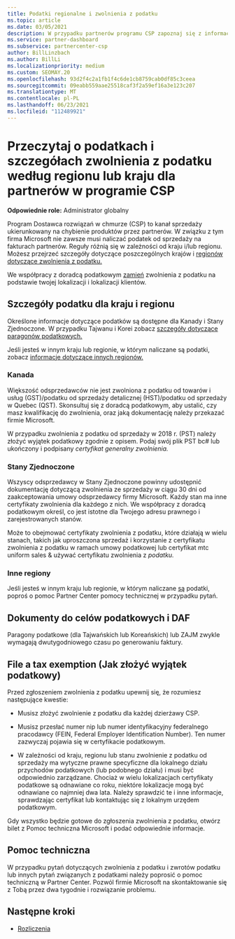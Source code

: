 ```yaml
---
title: Podatki regionalne i zwolnienia z podatku
ms.topic: article
ms.date: 03/05/2021
description: W przypadku partnerów programu CSP zapoznaj się z informacjami na temat obowiązków podatkowych w poszczególnych regionach, sposobu przesyłania zwolnienia z podatku dla sprzedaży WSP oraz sposobu uzyskania pomocy technicznej dotyczącej pytań podatkowych.
ms.service: partner-dashboard
ms.subservice: partnercenter-csp
author: BillLinzbach
ms.author: BillLi
ms.localizationpriority: medium
ms.custom: SEOMAY.20
ms.openlocfilehash: 93d2f4c2a1fb1f4c6de1cb8759cab0df85c3ceea
ms.sourcegitcommit: 09eabb559aae25518caf3f2a59ef16a3e123c207
ms.translationtype: MT
ms.contentlocale: pl-PL
ms.lasthandoff: 06/23/2021
ms.locfileid: "112489921"
---
```

# <a name="read-about-taxes-and-tax-exemption-details-by-region-or-country-for-partners-in-the-csp-program"></a>Przeczytaj o podatkach i szczegółach zwolnienia z podatku według regionu lub kraju dla partnerów w programie CSP

**Odpowiednie role:** Administrator globalny

Program Dostawca rozwiązań w chmurze (CSP) to kanał sprzedaży ukierunkowany na chybienie produktów przez partnerów. W związku z tym firma Microsoft nie zawsze musi naliczać podatek od sprzedaży na fakturach partnerów. Reguły różnią się w zależności od kraju i/lub regionu. Możesz przejrzeć szczegóły dotyczące poszczególnych krajów i [regionów dotyczące zwolnienia z podatku.](#country-and-region-tax-details)

We współpracy z doradcą podatkowym [zamień](#file-a-tax-exemption) zwolnienia z podatku na podstawie twojej lokalizacji i lokalizacji klientów.

## <a name="country-and-region-tax-details"></a>Szczegóły podatku dla kraju i regionu

Określone informacje dotyczące podatków są dostępne dla Kanady i Stany Zjednoczone. W przypadku Tajwanu i Korei zobacz [szczegóły dotyczące paragonów podatkowych.](#tax-receipts-and-daf)

Jeśli jesteś w innym kraju lub regionie, w którym naliczane są podatki, zobacz [informacje dotyczące innych regionów.](#other-regions)


### <a name="canada"></a>Kanada

Większość odsprzedawców nie jest zwolniona z podatku od towarów i usług (GST)/podatku od sprzedaży detalicznej (HST)/podatku od sprzedaży w Quebec (QST). Skonsultuj się z doradcą podatkowym, aby ustalić, czy masz kwalifikację do zwolnienia, oraz jaką dokumentację należy przekazać firmie Microsoft.

W przypadku zwolnienia z podatku od sprzedaży w 2018 r. (PST) należy złożyć wyjątek podatkowy zgodnie z opisem. Podaj swój plik PST bc# lub ukończony i podpisany *certyfikat generalny zwolnienia.*

### <a name="united-states"></a>Stany Zjednoczone

Wszyscy odsprzedawcy w Stany Zjednoczone powinny udostępnić dokumentację dotyczącą zwolnienia ze sprzedaży w ciągu 30 dni od zaakceptowania umowy odsprzedawcy firmy Microsoft. Każdy stan ma inne certyfikaty zwolnienia dla każdego z nich. We współpracy z doradcą podatkowym określ, co jest istotne dla Twojego adresu prawnego i zarejestrowanych stanów.

Może to obejmować certyfikaty zwolnienia z podatku,  które działają  w wielu stanach, takich jak uproszczona sprzedaż i korzystanie z certyfikatu zwolnienia z podatku w ramach umowy podatkowej lub certyfikat mtc uniform sales & używać certyfikatu zwolnienia z *podatku.*

### <a name="other-regions"></a>Inne regiony

Jeśli jesteś w innym kraju lub regionie, w którym naliczane [są](#support) podatki, poproś o pomoc Partner Center pomocy technicznej w przypadku pytań.

## <a name="tax-receipts-and-daf"></a>Dokumenty do celów podatkowych i DAF

Paragony podatkowe (dla Tajwańskich lub Koreańskich) lub ZAJM zwykle wymagają dwutygodniowego czasu po generowaniu faktury.

## <a name="file-a-tax-exemption"></a>File a tax exemption (Jak złożyć wyjątek podatkowy)

Przed zgłoszeniem zwolnienia z podatku upewnij się, że rozumiesz następujące kwestie:

- Musisz złożyć zwolnienie z podatku dla każdej dzierżawy CSP.

- Musisz przesłać numer nip lub numer identyfikacyjny federalnego pracodawcy (FEIN, Federal Employer Identification Number). Ten numer zazwyczaj pojawia się w certyfikacie podatkowym.

- W zależności od kraju, regionu lub stanu zwolnienie z podatku od sprzedaży ma wytyczne prawne specyficzne dla lokalnego działu przychodów podatkowych (lub podobnego działu) i musi być odpowiednio zarządzane. Chociaż w wielu lokalizacjach certyfikaty podatkowe są odnawiane co roku, niektóre lokalizacje mogą być odnawiane co najmniej dwa lata. Należy sprawdzić te i inne informacje, sprawdzając certyfikat lub kontaktując się z lokalnym urzędem podatkowym.

Gdy wszystko będzie gotowe do zgłoszenia zwolnienia z [](https://partner.microsoft.com/dashboard/support/csp/servicerequests/create?stage=2&topicid=92930319-ced6-c18b-d7a6-d62b22d60aa5) podatku, otwórz bilet z Pomoc techniczna Microsoft i podać odpowiednie informacje.

## <a name="support"></a>Pomoc techniczna

W przypadku pytań dotyczących zwolnienia z podatku i zwrotów podatku lub innych pytań związanych z podatkami należy poprosić o pomoc techniczną w Partner Center. Pozwól firmie Microsoft na skontaktowanie się z Tobą przez dwa tygodnie i rozwiązanie problemu.

## <a name="next-steps"></a>Następne kroki

- [Rozliczenia](billing.md)
